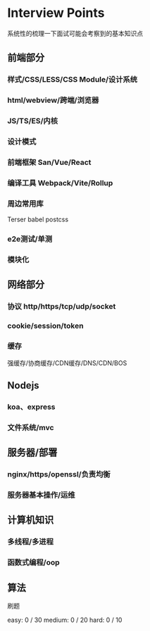 # Interview Points

系统性的梳理一下面试可能会考察到的基本知识点

## 前端部分

### 样式/CSS/LESS/CSS Module/设计系统 

### html/webview/跨端/浏览器

### JS/TS/ES/内核

### 设计模式

### 前端框架 San/Vue/React

### 编译工具 Webpack/Vite/Rollup

### 周边常用库
Terser
babel
postcss

### e2e测试/单测

### 模块化


## 网络部分

### 协议 http/https/tcp/udp/socket

### cookie/session/token

### 缓存
强缓存/协商缓存/CDN缓存/DNS/CDN/BOS

## Nodejs

### koa、express

### 文件系统/mvc

## 服务器/部署

### nginx/https/openssl/负责均衡

### 服务器基本操作/运维

## 计算机知识

### 多线程/多进程

### 函数式编程/oop

### 

## 算法

刷题

easy: 0 / 30
medium: 0 / 20
hard: 0 / 10
